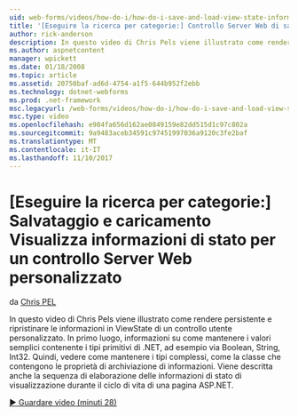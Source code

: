 ```yaml
---
uid: web-forms/videos/how-do-i/how-do-i-save-and-load-view-state-information-for-a-custom-web-server-control
title: '[Eseguire la ricerca per categorie:] Controllo Server Web di salvataggio e caricamento Visualizza informazioni di stato per un oggetto personalizzato | Documenti Microsoft'
author: rick-anderson
description: In questo video di Chris Pels viene illustrato come rendere persistente e ripristinare le informazioni in ViewState di un controllo utente personalizzato. In primo luogo, informazioni su come mantenere un valore semplice...
ms.author: aspnetcontent
manager: wpickett
ms.date: 01/18/2008
ms.topic: article
ms.assetid: 20750baf-ad6d-4754-a1f5-644b952f2ebb
ms.technology: dotnet-webforms
ms.prod: .net-framework
msc.legacyurl: /web-forms/videos/how-do-i/how-do-i-save-and-load-view-state-information-for-a-custom-web-server-control
msc.type: video
ms.openlocfilehash: e984fa656d162ae0849159e82dd515d1c97c802a
ms.sourcegitcommit: 9a9483aceb34591c97451997036a9120c3fe2baf
ms.translationtype: MT
ms.contentlocale: it-IT
ms.lasthandoff: 11/10/2017
---
```

<a name="how-do-i-save-and-load-view-state-information-for-a-custom-web-server-control"></a>[Eseguire la ricerca per categorie:] Salvataggio e caricamento Visualizza informazioni di stato per un controllo Server Web personalizzato
====================
da [Chris PEL](https://twitter.com/chrispels)

In questo video di Chris Pels viene illustrato come rendere persistente e ripristinare le informazioni in ViewState di un controllo utente personalizzato. In primo luogo, informazioni su come mantenere i valori semplici contenente i tipi primitivi di .NET, ad esempio via Boolean, String, Int32. Quindi, vedere come mantenere i tipi complessi, come la classe che contengono le proprietà di archiviazione di informazioni. Viene descritta anche la sequenza di elaborazione delle informazioni di stato di visualizzazione durante il ciclo di vita di una pagina ASP.NET.

[&#9654; Guardare video (minuti 28)](https://channel9.msdn.com/Blogs/ASP-NET-Site-Videos/how-do-i-save-and-load-view-state-information-for-a-custom-web-server-control)
